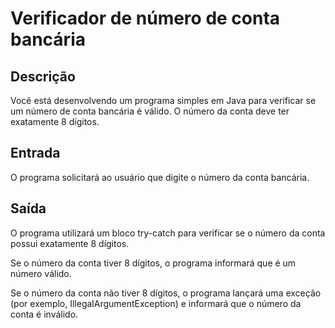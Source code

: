 # Verificador de número de conta bancária

## Descrição

Você está desenvolvendo um programa simples em Java para verificar se um número de conta bancária é válido. O número da conta deve ter exatamente 8 dígitos.

## Entrada

O programa solicitará ao usuário que digite o número da conta bancária.

## Saída

O programa utilizará um bloco try-catch para verificar se o número da conta possui exatamente 8 dígitos.

Se o número da conta tiver 8 dígitos, o programa informará que é um número válido.

Se o número da conta não tiver 8 dígitos, o programa lançará uma exceção (por exemplo, IllegalArgumentException) e informará que o número da conta é inválido.
